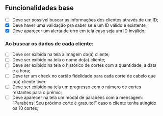 ## Funcionalidades base

- [ ] Deve ser possível buscar as informações dos clientes através de um ID;
- [x] Deve haver uma validação pra saber se é um ID válido e existente;
- [x] Deve aparecer um alerta de erro em tela caso seja um ID inválido;

### Ao buscar os dados de cada cliente:

- [ ] Deve ser exibida na tela a imagem do(a) cliente;
- [ ] Deve ser exibido na tela o nome do(a) cliente;
- [ ] Deve ser exibido na tela o histórico de cortes com a quantidade, a data e a hora;
- [ ] Deve ter um check no cartão fidelidade para cada corte de cabelo que o(a) cliente tiver;
- [ ] Deve ser exibido na tela um progresso com o número de cortes restantes para o prêmio;
- [ ] Deve aparecer na tela um modal de parabéns com a mensagem: “Parabéns! Seu próximo corte é gratuito!” caso o cliente tenha atingido os 10 cortes;
